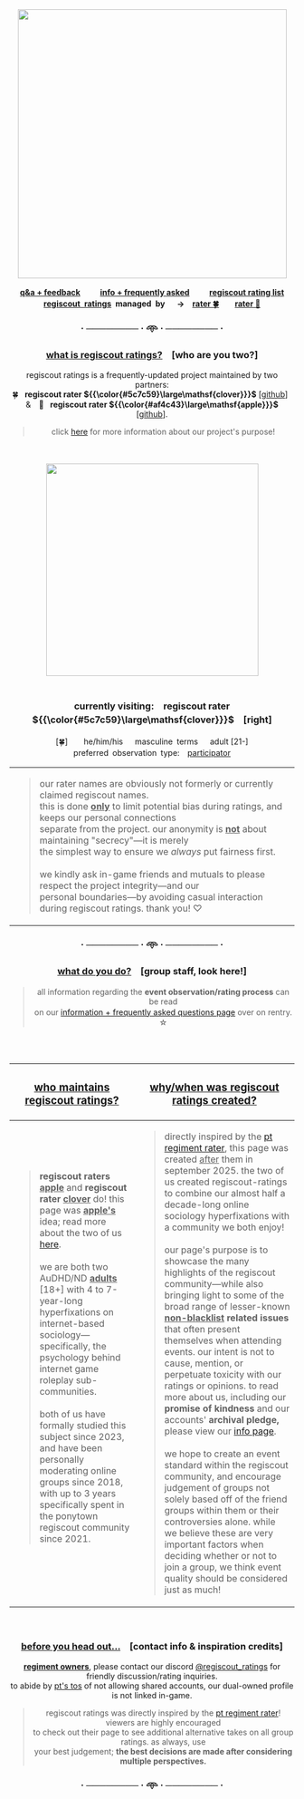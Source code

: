 
<div align="center">
<img src="https://i.postimg.cc/k4rTS9pw/logo.png" width="475">
  
<b> [q&a + feedback](https://regiscout-ratings.straw.page)　 　[info + frequently asked](https://rentry.co/regiscout-ratings-info)　 　[regiscout rating list](https://rentry.co/regiscout-ratings)\
**<ins>regiscout ratings</ins> managed by**　 →　[rater 🍀](https://github.com/clover-regiscout-ratings)　　[rater 🍎](https://github.com/apple-regiscout-ratings) </b>

### · ──────── · 𖥸 · ──────── ·

<h3>
<ins>what is regiscout ratings?</ins>　[who are you two?]
</h3>


regiscout ratings is a frequently-updated project maintained by two partners:\
🍀  **regiscout rater ${{\color{#5c7c59}\large\mathsf{clover}}}$** [[github](https://github.com/clover-regiscout-ratings)] &  🍎  **regiscout rater ${{\color{#af4c43}\large\mathsf{apple}}}$** [[github](https://github.com/apple-regiscout-ratings)].
> click [here](https://rentry.co/regiscout-ratings-info) for more information about our project's purpose!
<br/>
<br/>

<img src="https://i.postimg.cc/rFNzf8gD/ponies.png" width="375">
<br/>
<br/>

### **currently visiting:　regiscout rater ${{\color{#5c7c59}\large\mathsf{clover}}}$**　[right]
[🍀]　  he/him/his　 masculine terms　 adult [21-]\
preferred observation type:　<ins>participator</ins>
<br/>

|  |
| ------------- | 
| <blockquote> our rater names are obviously not formerly or currently claimed regiscout names.<br/> this is done <ins>**only**</ins> to limit potential bias during ratings, and keeps our personal connections<br/> separate from the project. our anonymity is <ins>**not**</ins> about maintaining "secrecy"—it is merely<br/> the simplest way to ensure we *always* put fairness first.<br/><br/> we kindly ask in-game friends and mutuals to please respect the project integrity—and our<br/>personal boundaries—by avoiding casual interaction during regiscout ratings. thank you! ♡ </blockquote> |
### · ──────── · 𖥸 · ──────── ·


<h3><ins>what do you do?</ins>　[group staff, look here!]</h3>

> all information regarding the **event observation/rating process** can be read\
> on our [information + frequently asked questions page](https://rentry.co/regiscout-ratings-info) over on rentry.　☆

<br/>
<br/>

</div>

| <h3><ins>who maintains regiscout ratings?</ins></h3> | <h3><ins>why/when was regiscout ratings created?</ins></h3> |
| ------------- | ------------- |
| <blockquote>**regiscout raters <ins>apple</ins>** and **regiscout rater <ins>clover</ins>** do! this page was **<ins>apple's</ins>** idea; read more about the two of us [here](https://rentry.co/regiscout-ratings-info).<br/><br/> we are both two AuDHD/ND <ins>**adults**</ins> [18+] with 4 to 7-year-long hyperfixations on internet-based sociology—specifically, the psychology behind internet game roleplay sub-communities.<br/><br/> both of us have formally studied this subject since 2023, and have been personally moderating online groups since 2018, with up to 3 years specifically spent in the ponytown regiscout community since 2021.</blockquote>  <br /> | <blockquote> directly inspired by the [pt regiment rater](rentry.co/ptregimentrater), this page was created <ins>after</ins> them in september 2025. the two of us created regiscout-ratings to combine our almost half a decade-long online sociology hyperfixations with a community we both enjoy!<br/><br/>  our page's purpose is to showcase the many highlights of the regiscout community—while also bringing light to some of the broad range of lesser-known <b><ins>non-blacklist</ins> related issues</b> that often present themselves when attending events. our intent is not to cause, mention, or perpetuate toxicity with our ratings or opinions. to read more about us, including our **promise of kindness** and our accounts' **archival pledge,** please view our [info page](https://rentry.co/regiscout-ratings-info).<br/><br/>  we hope to create an event standard within the regiscout community, and encourage judgement of groups not solely based off of the friend groups within them or their controversies alone. while we believe these are very important factors when deciding whether or not to join a group, we think event quality should be considered just as much! </blockquote> |
<div align="center">
<br/>
<h3>
<ins>before you head out...</ins>　[contact info & inspiration credits]
</h3>

<ins>**regiment owners**</ins>, please contact our discord [@regiscout_ratings](https://discord.com/users/1412353928355516516) for friendly discussion/rating inquiries.\
to abide by [pt's tos](https://pony.town/termsofservice.html) of not allowing shared accounts, our dual-owned profile is not linked in-game.

> regiscout ratings was directly inspired by the [pt regiment rater](rentry.co/ptregimentrater)! viewers are highly encouraged\
> to check out their page to see additional alternative takes on all group ratings. as always, use\
> your best judgement; <b>the best decisions are made after considering multiple perspectives.</b>

### · ──────── · 𖥸 · ──────── ·

</div>






